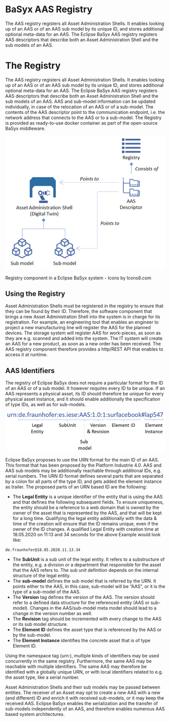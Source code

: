# BaSyx AAS Registry

The AAS registry registers all Asset Administration Shells. It enables looking up of an AAS or of an AAS sub model by its unique ID, and stores additional optional meta-data for an AAS. The Eclipse BaSyx AAS registry registers AAS descriptors that describe both an Asset Administration Shell and the sub models of an AAS.


# The Registry

The AAS registry registers all Asset Administration Shells. It enables looking up of an AAS or of an AAS sub model by its unique ID, and stores additional optional meta-data for an AAS. The Eclipse BaSyx AAS registry registers AAS descriptors that describe both an Asset Administration Shell and the sub models of an AAS. AAS and sub-model information can be updated individually, in case of the relocation of an AAS or of a sub-model. The contents of the AAS descriptor point to the communication endpoint, i.e. the network address that connects to the AAS or to a sub-model. The Registry is provided as ready-to-use docker container as part of the open-source BaSyx middleware.

![Registry component in a Eclipse BaSyx system - Icons by Icons8.com](./images/Basyx.registry.overview.png)

Registry component in a Eclipse BaSyx system - Icons by Icons8.com

## Using the Registry
Asset Administration Shells must be registered in the registry to ensure that they can be found by their ID. Therefore, the software component that brings a new Asset Administration Shell into the system is in charge for its registration. For example, an engineering tool that enables an engineer to project a new manufacturing line will register the AAS for the planned devices. The storage system will register AAS for work-pieces, as soon as they are e.g. scanned and added into the system. The IT system will create an AAS for a new product, as soon as a new order has been received. The AAS registry component therefore provides a http/REST API that enables to access it at runtime.


## AAS Identifiers
The registry of Eclipse BaSyx does not require a particular format for the ID of an AAS or of a sub model. It however requires every ID to be unique. If an AAS represents a physical asset, its ID should therefore be unique for every physical asset instance, and it should enable additionally the specification of type IDs, as well as for sub-models.

![Example AAS ID](./images/800px-Basyx.registry.urn.example.png)

Eclipse BaSyx proposes to use the URN format for the main ID of an AAS. This format that has been proposed by the Platform Industrie 4.0. AAS and AAS sub models may be additionally reachable through additional IDs, e.g. serial numbers. The URN ID format defines several parts that are separated by a colon for all parts of the type ID, and gets added the element instance as trailer. The proposed parts of an URN based ID are the following:

* The **Legal Entity** is a unique identifier of the entity that is using the AAS and that defines the following subsequent fields. To ensure uniqueness, the entity should be a reference to a web domain that is owned by the owner of the asset that is represented by the AAS, and that will be kept for a long time. Qualifying the legal entity additionally with the data & time of the creation will ensure that the ID remains unique, even if the owner of the ID changes. A qualified Legal Entity with creation time at 18.05.2020 on 11:13 and 34 seconds for the above Example would look like:

```
de.fraunhofer@18.05.2020.11.13.34
```


* The **SubUnit** is a sub unit of the legal entity. It refers to a substructure of the entity, e.g. a division or a department that responsible for the asset that the AAS refers to. The sub unit definition depends on the internal structure of the legal entity.
* The **sub-model** defines the sub model that is referred by the URN. It points either to the AAS, in this case, sub-model will be “AAS”, or it is the type of a sub-model of the AAS.
* The **Version** tag defines the version of the AAS. The version should refer to a defined data structure for the referenced entity (AAS or sub-model). Changes in the AAS/sub-model meta model should lead to a change in the version number as well.
* The **Revision** tag should be incremented with every change to the AAS or its sub model structure.
* The **Element ID** defines the asset type that is referenced by the AAS or by the sub-model.
* The **Element Instance** identifies the concrete asset that is of type Element ID.

Using the namespace tag (urn:), multiple kinds of identifiers may be used concurrently in the same registry. Furthermore, the same AAS may be reachable with multiple identifiers. The same AAS may therefore be identified with a globally unique URN, or with local identifiers related to e.g. the asset type, like a serial number.

Asset Administration Shells and their sub models may be passed between entities. The receiver of an Asset may opt to create a new AAS with a new (and different) ID and enrich it with received sub-models, or it may keep the received AAS. Eclipse BaSyx enables the serialization and the transfer of sub-models independently of an AAS, and therefore enables numerous AAS based system architectures.